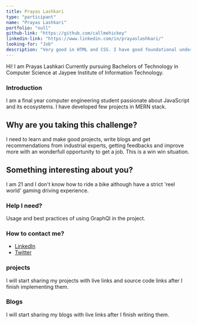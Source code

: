 ```yaml
---
title: Prayas Lashkari
type: "participant"
name: "Prayas Lashkari"
portfolio: "null"
github-link: "https://github.com/callmehickey"
linkedin-link: "https://www.linkedin.com/in/prayaslashkari/"
looking-for: "Job"
description: "Very good in HTML and CSS. I have good foundational understanding of React and Node.js. I have developed small projects using these stacks."
---
```


Hi! I am Prayas Lashkari Currently pursuing Bachelors of Technology in Computer Science at Jaypee Institute of Information Technology.

### Introduction

I am a final year computer engineering student passionate about JavaScript and its ecosystems. I have developed few projects in MERN stack.

## Why are you taking this challenge?

I need to learn and make good projects, write blogs and get recommendations from industrial experts, getting feedbacks and improve more with an wonderfull opportunity to get a job. This is a win win situation.

## Something interesting about you?

I am 21 and I don't know how to ride a bike although have a strict 'reel world' gaming driving experience.

### Help I need?

Usage and best practices of using GraphQl in the project.

### How to contact me?

- [LinkedIn](https://www.linkedin.com/in/prayaslashkari/)
- [Twitter](https://twitter.com/prayas_er)

### projects

I will start sharing my projects with live links and source code links after I finish implementing them.


### Blogs

I will start sharing my blogs with live links after I finish writing them.

